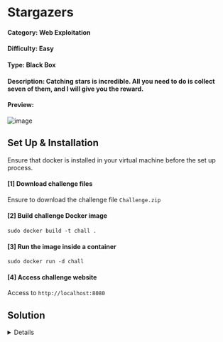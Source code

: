 # Stargazers

#### Category: Web Exploitation

#### Difficulty: Easy

#### Type: Black Box

#### Description: Catching stars is incredible.  All you need to do is collect seven of them, and I will give you the reward.

#### Preview:

![image](https://github.com/user-attachments/assets/a59a2bff-7c28-4829-a11f-01bbd2bb1c1b)

## Set Up & Installation

Ensure that docker is installed in your virtual machine before the set up process.

#### [1] Download challenge files
Ensure to download the challenge file `Challenge.zip`

#### [2] Build challenge Docker image 
`sudo docker build -t chall .`

#### [3] Run the image inside a container
`sudo docker run -d chall`

#### [4] Access challenge website
Access to `http://localhost:8080`

## Solution
<details>

The web challenge needs the user to gather seven stars in order to earn the flag, which they may achieve by just clicking them.  However, there is a catch: if the score hits 6, the star will avoid the cursor and prevent the user from clicking it. We should examine the client side source code to gather additional insights.

![image](https://github.com/user-attachments/assets/90a05488-0ca4-499a-bd36-6bb68825f8f4)

### Source Code (JS)

The 'unclickable' class preventing the object from being clicked when the score reaches to 6.

```javascript
if (score === 6) {
    object.classList.add('unclickable');
    object.style.backgroundImage = `url('/static/star.png')`; 
    moveAwayFromCursor(object);
}

function moveAwayFromCursor(object) {
    const moveInterval = setInterval(() => {
        const rect = object.getBoundingClientRect();

        const cursorX = window.cursorX || 0;
        const cursorY = window.cursorY || 0;

        const objectX = rect.left + rect.width / 2;
        const objectY = rect.top + rect.height / 2;

        const dx = objectX - cursorX;
        const dy = objectY - cursorY;

        const distance = Math.sqrt(dx * dx + dy * dy);

        if (distance < 150) {
            const angle = Math.atan2(dy, dx);
            const moveDistance = 15;

            let newLeft = rect.left + Math.cos(angle) * moveDistance;
            let newTop = rect.top + Math.sin(angle) * moveDistance;

            if (newLeft < 0 || newLeft > window.innerWidth - rect.width ||
                newTop < 0 || newTop > window.innerHeight - rect.height) {
                newLeft = Math.random() * (window.innerWidth - rect.width);
                newTop = Math.random() * (window.innerHeight - rect.height);
            }

            object.style.left = `${newLeft}px`;
            object.style.top = `${newTop}px`;
        }
    }, 30);
}
```

Server accepts JSON data type as score directly from the client side to endpoint `/victory` without proper validation.

```javascript
fetch('/victory', {
  method: 'POST',
  headers: {
    'Content-Type': 'application/json',
  },
    body: JSON.stringify({ score: score }),
  })
  .then(response => response.json())
  .then(data => {
      messageBox.textContent = data.message;
    
    if (data.message.includes("ICTF25{")) {
      messageBox.textContent = "Congrats! Here's Your Flag: " + data.message;
  }
})
.catch(error => {
  console.error('Error:', error);
  messageBox.textContent = 'Error submitting score.';
});
```

To solve this challenge, there's two solution:

### Method 1
Removing the 'unclickable' class using DevTools.

`document.querySelector('.unclickable').classList.remove('unclickable');`

### Method 2
Sending the score as JSON directly to server side.

`curl -X POST http://localhost:5000/victory -H 'Content-Type: application/json' -d '{"score":7}'`

We will obtain the flag by using either of these solutions.

<br>

![image](https://github.com/user-attachments/assets/e95af152-47dd-4947-be97-00dc9d27ac8b)

### Flag
> ICTF25{0e9ce052105ac660739950879a243734615e41baca30fa2892646f3bc9307c8e}

</details>
